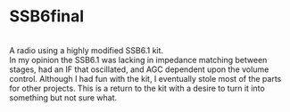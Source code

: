 # SSB6final
\
A radio using a highly modified SSB6.1 kit.\
In my opinion the SSB6.1 was lacking in impedance matching between stages, had an IF that oscillated,  and AGC dependent upon the volume control. Although I had fun with the kit, I eventually stole most of the parts for other projects.  This is a return to the kit with a desire to turn it into something but not sure what.
